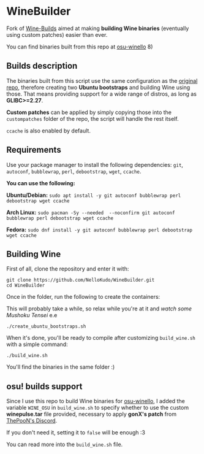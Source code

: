 # WineBuilder

Fork of [Wine-Builds](https://github.com/Kron4ek/Wine-Builds) aimed at making **building Wine binaries** (eventually using custom patches) easier than ever.

You can find binaries built from this repo at [osu-winello](https://github.com/NelloKudo/osu-winello) 8)

## Builds description

The binaries built from this script use the same configuration as the [original repo](https://github.com/Kron4ek/Wine-Builds), therefore creating two **Ubuntu bootstraps** and building Wine using those. That means providing support for a wide range of distros, as long as **GLIBC>=2.27**.

**Custom patches** can be applied by simply copying those into the `custompatches` folder of the repo, the script will handle the rest itself.

`ccache` is also enabled by default.

## Requirements

Use your package manager to install the following dependencies: `git`, `autoconf`, `bubblewrap`, `perl`, `debootstrap`, `wget`, `ccache`.

**You can use the following:**

**Ubuntu/Debian:** `sudo apt install -y git autoconf bubblewrap perl debootstrap wget ccache`

**Arch Linux:** `sudo pacman -Sy --needed  --noconfirm git autoconf bubblewrap perl debootstrap wget ccache`

**Fedora:** `sudo dnf install -y git autoconf bubblewrap perl debootstrap wget ccache`

## Building Wine

First of all, clone the repository and enter it with:

```
git clone https://github.com/NelloKudo/WineBuilder.git
cd WineBuilder
```

Once in the folder, run the following to create the containers:

This will probably take a while, so relax while you're at it and *watch some Mushoku Tensei* e.e

```
./create_ubuntu_bootstraps.sh
```
When it's done, you'll be ready to compile after customizing `build_wine.sh` with a simple command:

```
./build_wine.sh
```
You'll find the binaries in the same folder :)

## osu! builds support

Since I use this repo to build Wine binaries for  [osu-winello](https://github.com/NelloKudo/osu-winello), I added the variable `WINE_OSU` in `build_wine.sh` to specify whether to use the custom **winepulse.tar** file provided, necessary to apply **gonX's patch** from [ThePooN's Discord](https://discord.gg/dTBPae8Mqf).

If you don't need it, setting it to `false` will be enough :3

You can read more into the `build_wine.sh` file.

